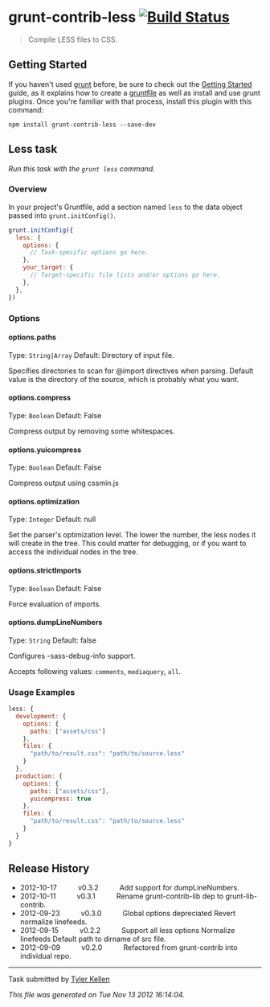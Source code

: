 # grunt-contrib-less [![Build Status](https://secure.travis-ci.org/gruntjs/grunt-contrib-less.png?branch=master)](http://travis-ci.org/gruntjs/grunt-contrib-less)

> Compile LESS files to CSS.


## Getting Started
If you haven't used [grunt][] before, be sure to check out the [Getting Started][] guide, as it explains how to create a [gruntfile][Getting Started] as well as install and use grunt plugins. Once you're familiar with that process, install this plugin with this command:

```shell
npm install grunt-contrib-less --save-dev
```

[grunt]: http://gruntjs.com/
[Getting Started]: https://github.com/gruntjs/grunt/blob/devel/docs/getting_started.md


## Less task
_Run this task with the `grunt less` command._

### Overview

In your project's Gruntfile, add a section named `less` to the data object passed into `grunt.initConfig()`.

```js
grunt.initConfig({
  less: {
    options: {
      // Task-specific options go here.
    },
    your_target: {
      // Target-specific file lists and/or options go here.
    },
  },
})
```
### Options

#### options.paths
Type: `String|Array`
Default: Directory of input file.

Specifies directories to scan for @import directives when parsing. Default value is the directory of the source, which is probably what you want.

#### options.compress
Type: `Boolean`
Default: False

Compress output by removing some whitespaces.

#### options.yuicompress
Type: `Boolean`
Default: False

Compress output using cssmin.js

#### options.optimization
Type: `Integer`
Default: null

Set the parser's optimization level. The lower the number, the less nodes it will create in the tree. This could matter for debugging, or if you want to access the individual nodes in the tree.

#### options.strictImports
Type: `Boolean`
Default: False

Force evaluation of imports.

#### options.dumpLineNumbers
Type: `String`
Default: false

Configures -sass-debug-info support.

Accepts following values: `comments`, `mediaquery`, `all`.
### Usage Examples

```js
less: {
  development: {
    options: {
      paths: ["assets/css"]
    },
    files: {
      "path/to/result.css": "path/to/source.less"
    }
  },
  production: {
    options: {
      paths: ["assets/css"],
      yuicompress: true
    },
    files: {
      "path/to/result.css": "path/to/source.less"
    }
  }
}
```

## Release History

 * 2012-10-17   v0.3.2   Add support for dumpLineNumbers.
 * 2012-10-11   v0.3.1   Rename grunt-contrib-lib dep to grunt-lib-contrib.
 * 2012-09-23   v0.3.0   Global options depreciated Revert normalize linefeeds.
 * 2012-09-15   v0.2.2   Support all less options Normalize linefeeds Default path to dirname of src file.
 * 2012-09-09   v0.2.0   Refactored from grunt-contrib into individual repo.

---

Task submitted by [Tyler Kellen](http://goingslowly.com/)

*This file was generated on Tue Nov 13 2012 16:14:04.*
